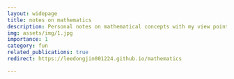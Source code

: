 ```yaml
---
layout: widepage
title: notes on mathematics
description: Personal notes on mathematical concepts with my view point
img: assets/img/1.jpg
importance: 1
category: fun
related_publications: true
redirect: https://leedongjin001224.github.io/mathematics

---
```


